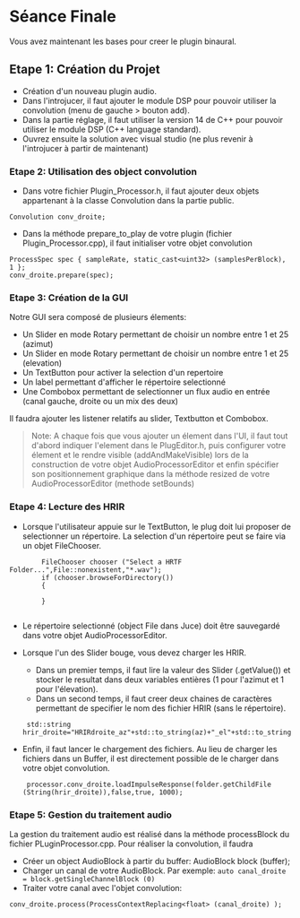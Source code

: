 # Séance Finale

Vous avez maintenant les bases pour creer le plugin binaural.

## Etape 1: Création du Projet

* Création d'un nouveau plugin audio. 
* Dans l'introjucer, il faut ajouter le module DSP pour pouvoir utiliser la convolution (menu de gauche > bouton add).
* Dans la partie réglage, il faut utiliser la version 14 de C++ pour pouvoir utiliser le module DSP (C++ language standard).
* Ouvrez ensuite la solution avec visual studio (ne plus revenir à l'introjucer à partir de maintenant)

### Etape 2: Utilisation des object convolution

* Dans votre fichier Plugin_Processor.h, il faut ajouter deux objets appartenant à la classe Convolution dans la partie public.

``` 
Convolution conv_droite;
``` 

* Dans la méthode prepare_to_play de votre plugin (fichier Plugin_Processor.cpp), il faut initialiser votre objet convolution

``` 
ProcessSpec spec { sampleRate, static_cast<uint32> (samplesPerBlock), 1 };
conv_droite.prepare(spec);
``` 


### Etape 3: Création de la GUI

Notre GUI sera composé de plusieurs élements:

* Un Slider en mode Rotary permettant de choisir un nombre entre 1 et 25 (azimut)
* Un Slider en mode Rotary permettant de choisir un nombre entre 1 et 25 (elevation)
* Un TextButton pour activer la selection d'un repertoire
* Un label permettant d'afficher le répertoire selectionné
* Une Combobox permettant de selectionner un flux audio en entrée (canal gauche, droite ou un mix des deux)

Il faudra ajouter les listener relatifs au slider, Textbutton et Combobox.

> Note: A chaque fois que vous ajouter un élement dans l'UI, il faut tout d'abord indiquer l'element dans le PlugEditor.h, 
puis configurer votre élement et le rendre visible (addAndMakeVisible) lors de la construction de votre objet AudioProcessorEditor et enfin spécifier son positionnement graphique dans la méthode resized de votre AudioProcessorEditor (methode setBounds)

### Etape 4: Lecture des HRIR

* Lorsque l'utilisateur appuie sur le TextButton, le plug doit lui proposer de selectionner un répertoire. La selection d'un répertoire peut se faire
via un objet FileChooser. 

```
        FileChooser chooser ("Select a HRTF Folder...",File::nonexistent,"*.wav");
        if (chooser.browseForDirectory())
        {
        
        }
        
```
* Le répertoire selectionné (object File dans Juce) doit être sauvegardé dans votre objet AudioProcessorEditor.
* Lorsque l'un des Slider bouge, vous devez charger les HRIR. 
  * Dans un premier temps, il faut lire la valeur des Slider (.getValue()) et stocker le resultat dans deux variables entières 
  (1 pour l'azimut et 1 pour l'élevation).
  * Dans un second temps, il faut creer deux chaines de caractères permettant de specifier le nom des fichier HRIR (sans le répertoire).
  
  ```
   std::string hrir_droite="HRIRdroite_az"+std::to_string(az)+"_el"+std::to_string(el)+".wav";
  ```
  
 * Enfin, il faut lancer le chargement des fichiers. Au lieu de charger les fichiers dans un Buffer, il est directement possible de le charger
dans votre objet convolution.
 
   ``` 
    processor.conv_droite.loadImpulseResponse(folder.getChildFile (String(hrir_droite)),false,true, 1000);
   ```
   
### Etape 5: Gestion du traitement audio

La gestion du traitement audio est réalisé dans la méthode processBlock du fichier PLuginProcessor.cpp. Pour réaliser la convolution, il faudra

* Créer un object AudioBlock à partir du buffer: AudioBlock<float> block (buffer);
* Charger un canal de votre AudioBlock. Par exemple:  ```auto canal_droite = block.getSingleChannelBlock (0)```
* Traiter votre canal avec l'objet convolution:

```
conv_droite.process(ProcessContextReplacing<float> (canal_droite) );
```
